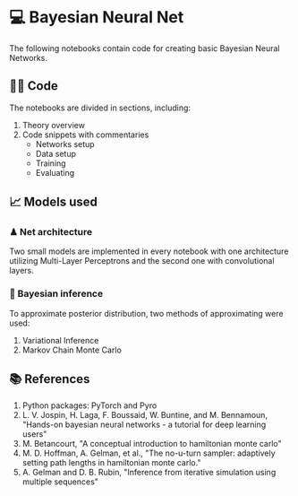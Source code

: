 # 💻 Bayesian Neural Net
The following notebooks contain code for creating basic Bayesian Neural Networks.
## 👨‍💻 Code
The notebooks are divided in sections, including: 
1) Theory overview
2) Code snippets with commentaries
   * Networks setup
   * Data setup
   * Training
   * Evaluating
## 📈 Models used
### ♟ Net architecture
Two small models are implemented in every notebook with one architecture utilizing Multi-Layer Perceptrons and the second one with
convolutional layers.
### 🎲 Bayesian inference
To approximate posterior distribution, two methods of approximating were used:
1) Variational Inference
2) Markov Chain Monte Carlo
## 📚 References
1) Python packages: PyTorch and Pyro 
2) L. V. Jospin, H. Laga, F. Boussaid, W. Buntine, and M. Bennamoun, "Hands-on bayesian neural networks - a tutorial for deep learning users"
3) M. Betancourt, "A conceptual introduction to hamiltonian monte carlo"
4) M. D. Hoffman, A. Gelman, et al., "The no-u-turn sampler: adaptively setting path lengths in hamiltonian monte carlo."
5) A. Gelman and D. B. Rubin, "Inference from iterative simulation using multiple sequences"
